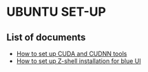 # UBUNTU SET-UP

## List of documents
- [How to set up CUDA and CUDNN tools](nvidia-tools.md)
- [How to set up Z-shell installation for blue UI](z-shell.md)
